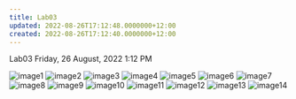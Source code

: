 ```yaml
---
title: Lab03
updated: 2022-08-26T17:12:48.0000000+12:00
created: 2022-08-26T17:12:40.0000000+12:00
---
```


Lab03
Friday, 26 August, 2022
1:12 PM

![image1](../../../../resources/22c4323256704c2e875e101e3830428c.png)
![image2](../../../../resources/c4ff9d6a473d496d99873c60aaf5d854.png)
![image3](../../../../resources/ea9167f163f445d3baf5c84371bc544d.png)
![image4](../../../../resources/5dc66660725742e28dc9e7ce1746733b.png)
![image5](../../../../resources/7db55f24fa1a4455b75ff2bb5ca2dd69.png)
![image6](../../../../resources/c7333c66d0cb4ab1a0f3238e274f2175.png)
![image7](../../../../resources/77921d7bf4014ed185fa988e9e7091bd.png)
![image8](../../../../resources/fb374265773b4f1c9241e4a0cb288489.png)
![image9](../../../../resources/e001bcb54c004a2987138a1773ee22cf.png)
![image10](../../../../resources/10d7fe4f11564409808bf42bd7f10f32.png)
![image11](../../../../resources/80c09500b2b04f07bbe327788e9eb680.png)
![image12](../../../../resources/01d75a8051b24494adb30b5390db90ce.png)
![image13](../../../../resources/0bfaeeb0789540a4a1a56ab712500adc.png)
![image14](../../../../resources/e3cd98bfe9f24283b8968be529b5fc89.png)
